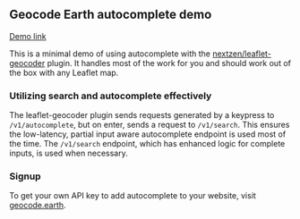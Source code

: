 ## Geocode Earth autocomplete demo

[Demo link](https://geocodeearth.github.io/autocomplete-demo/)

This is a minimal demo of using autocomplete with the [nextzen/leaflet-geocoder](https://github.com/nextzen/leaflet-geocoder) plugin. It handles most of the work for you and should work out of the box with any Leaflet map.

### Utilizing search and autocomplete effectively
The leaflet-geocoder plugin sends requests generated by a keypress to
`/v1/autocomplete`, but on enter, sends a request to `/v1/search`. This ensures
the low-latency, partial input aware autocomplete endpoint is used most of the
time. The `/v1/search` endpoint, which has enhanced logic for complete inputs, is used when necessary.

### Signup
To get your own API key to add autocomplete to your website, visit [geocode.earth](https://geocode.earth).
